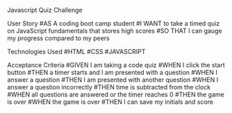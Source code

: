Javascript Quiz Challenge 

User Story
#AS A coding boot camp student
#I WANT to take a timed quiz on JavaScript fundamentals that stores high scores
#SO THAT I can gauge my progress compared to my peers

Technologies Used 
#HTML
#CSS
#JAVASCRIPT 

Acceptance Criteria
#GIVEN I am taking a code quiz
#WHEN I click the start button
#THEN a timer starts and I am presented with a question
#WHEN I answer a question
#THEN I am presented with another question
#WHEN I answer a question incorrectly
#THEN time is subtracted from the clock
#WHEN all questions are answered or the timer reaches 0
#THEN the game is over
#WHEN the game is over
#THEN I can save my initials and score